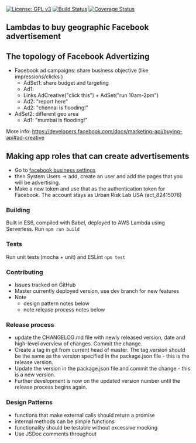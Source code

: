 [![License: GPL v3](https://img.shields.io/badge/License-GPL%20v3-blue.svg)](http://www.gnu.org/licenses/gpl-3.0) [![Build Status](https://travis-ci.org/urbanriskmap/twitter-dm-bot-lamda.svg?branch=master)](https://travis-ci.org/urbanriskmap/twitter-dm-bot-lamda) [![Coverage Status](https://coveralls.io/repos/github/urbanriskmap/twitter-dm-bot-lamda/badge.svg?branch=dev)](https://coveralls.io/github/urbanriskmap/twitter-dm-bot-lamda?branch=dev)

## Lambdas to buy geographic Facebook advertisement

## The topology of Facebook Advertizing

+ Facebook ad campaigns: share business objective (like impressions/clicks )
    - AdSet1: share budget and targeting
    - Ad1:
    - Links AdCreative("click this") + AdSet("run 10am-2pm")
    - Ad2: "report here"
    - Ad2: "chennai is flooding!"
+ AdSet2: different geo area
    - Ad1: "mumbai is flooding!"

More info: https://developers.facebook.com/docs/marketing-api/buying-api#ad-creative



## Making app roles that can create advertisements
- Go to [facebook business settings](https://business.facebook.com/settings?business_id=1862027380754769)
- then System Users -> add, create an user and add the pages that you will be advertising.
- Make a new token and use that as the authentication token for Facebook. The account stays as Urban Risk Lab USA (act_82415076)

### Building
Built in ES6, compiled with Babel, deployed to AWS Lambda using Serverless.
Run
`npm run build`

### Tests
Run unit tests (mocha + unit) and ESLint
`npm test`

### Contributing
- Issues tracked on GitHub
- Master currently deployed version, use dev branch for new features
- Note
  * design pattern notes below
  * note release process notes below

### Release process
- update the CHANGELOG.md file with newly released version, date and high-level overview of changes. Commit the change.
- Create a tag in git from current head of master. The tag version should be the same as the version specified in the package.json file - this is the release version.
- Update the version in the package.json file and commit the change - this is a new version.
- Further development is now on the updated version number until the release process begins again.

### Design Patterns
- functions that make external calls should return a promise
- internal methods can be simple functions
- functionality should be testable without excessive mocking
- Use JSDoc comments throughout
